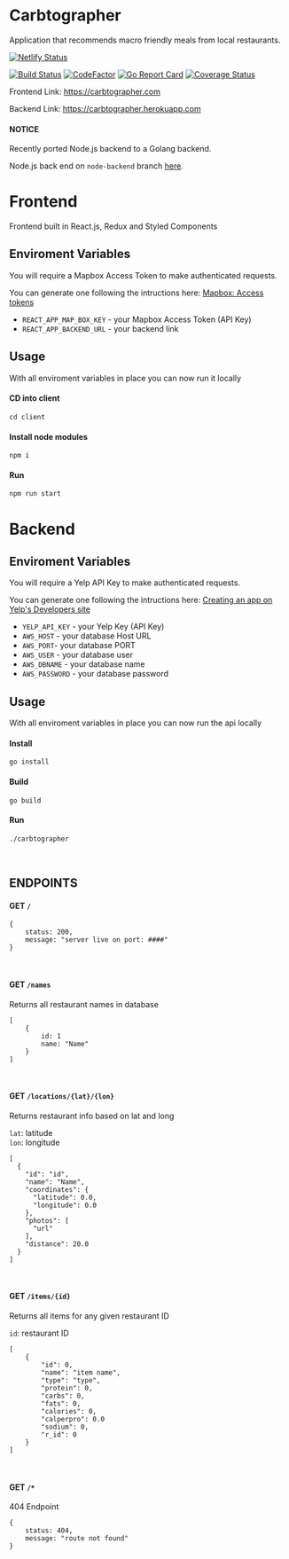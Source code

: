 # Carbtographer
Application that recommends macro friendly meals from local restaurants.

[![Netlify Status](https://api.netlify.com/api/v1/badges/a49fb016-d1b4-4fdb-af1e-9f4e371b2252/deploy-status)](https://app.netlify.com/sites/carbtographer/deploys)
 
[![Build Status](https://travis-ci.com/reynld/carbtographer.svg?branch=master)](https://travis-ci.com/reynld/carbtographer)
[![CodeFactor](https://www.codefactor.io/repository/github/reynld/carbtographer/badge/master)](https://www.codefactor.io/repository/github/reynld/carbtographer/overview/master)
[![Go Report Card](https://goreportcard.com/badge/github.com/reynld/carbtographer)](https://goreportcard.com/report/github.com/reynld/carbtographer)
[![Coverage Status](https://coveralls.io/repos/github/reynld/carbtographer/badge.svg?branch=coverage-setup)](https://coveralls.io/github/reynld/carbtographer?branch=coverage-setup)

Frontend Link: https://carbtographer.com

Backend Link: https://carbtographer.herokuapp.com

#### NOTICE
Recently ported Node.js backend to a Golang backend.
 
Node.js back end on `node-backend` branch [here](https://github.com/reynld/carbtographer/tree/node-backend).

# Frontend
Frontend built in React.js, Redux and Styled Components

## Enviroment Variables
You will require a Mapbox Access Token to make authenticated requests.
 
You can generate one following the intructions here: [Mapbox: Access tokens](https://docs.mapbox.com/help/how-mapbox-works/access-tokens/)

- ``REACT_APP_MAP_BOX_KEY`` - your Mapbox Access Token (API Key)
- ``REACT_APP_BACKEND_URL`` - your backend link

## Usage
 With all enviroment variables in place you can now run it locally

#### CD into client
`cd client`
 
#### Install node modules
 `npm i`
 
#### Run
 `npm run start`


# Backend

## Enviroment Variables
You will require a Yelp API Key to make authenticated requests.
 
You can generate one following the intructions here: [Creating an app on Yelp's Developers site](https://www.yelp.com/developers/documentation/v3/authentication)
- ``YELP_API_KEY`` - your Yelp Key (API Key)
- ``AWS_HOST`` - your database Host URL
- ``AWS_PORT``- your database PORT
- ``AWS_USER`` - your database user
- ``AWS_DBNAME`` - your database name
- ``AWS_PASSWORD`` - your database password

## Usage
 With all enviroment variables in place you can now run the api locally

#### Install
`go install`
 
#### Build
 `go build`
 
#### Run
 `./carbtographer`

<br/>

## ENDPOINTS

#### GET `/`
 
```
{
    status: 200,
    message: "server live on port: ####"
}
```
<br/>

#### GET `/names`

Returns all restaurant names in database
 
```
[
    {
        id: 1
        name: "Name"
    }
]
```
<br/>

#### GET `/locations/{lat}/{lon}`
 
Returns restaurant info based on lat and long
 
`lat`: latitude  
`lon`: longitude  
 
```
[
  {
    "id": "id",
    "name": "Name",
    "coordinates": {
      "latitude": 0.0,
      "longitude": 0.0
    },
    "photos": [
      "url"
    ],
    "distance": 20.0
  }
]
```
<br/>

#### GET `/items/{id}`

Returns all items for any given restaurant ID
 
`id`: restaurant ID  
 
```
[
    {
        "id": 0,
        "name": "item name",
        "type": "type",
        "protein": 0,
        "carbs": 0,
        "fats": 0,
        "calories": 0,
        "calperpro": 0.0
        "sodium": 0,
        "r_id": 0
    }
]
```
<br/>

#### GET `/*`
 
404 Endpoint
 
```
{
    status: 404,
    message: "route not found"
}
```
